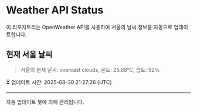 
# Weather API Status

이 리포지토리는 OpenWeather API를 사용하여 서울의 날씨 정보를 자동으로 업데이트합니다.

## 현재 서울 날씨
> 서울의 현재 날씨: overcast clouds, 온도: 25.68°C, 습도: 92%

⏳ 업데이트 시간: 2025-08-30 21:27:26 (UTC)

---
자동 업데이트 봇에 의해 관리됩니다.
